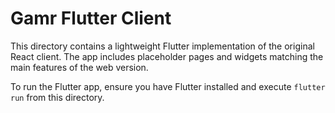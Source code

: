 # Gamr Flutter Client

This directory contains a lightweight Flutter implementation of the original React client.
The app includes placeholder pages and widgets matching the main features of the web version.

To run the Flutter app, ensure you have Flutter installed and execute `flutter run` from this directory.
